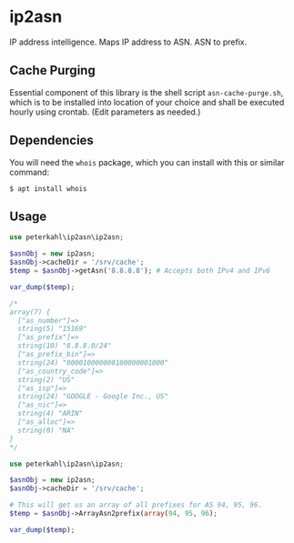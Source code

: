 # ip2asn

IP address intelligence. Maps IP address to ASN. ASN to prefix.

## Cache Purging

Essential component of this library is the shell script `asn-cache-purge.sh`, which is to be installed into location of your choice and shall be executed hourly using crontab. (Edit parameters as needed.)

## Dependencies

You will need the `whois` package, which you can install with this or similar command:

```
$ apt install whois
```

## Usage

```php
use peterkahl\ip2asn\ip2asn;

$asnObj = new ip2asn;
$asnObj->cacheDir = '/srv/cache';
$temp = $asnObj->getAsn('8.8.8.8'); # Accepts both IPv4 and IPv6

var_dump($temp);

/*
array(7) {
  ["as_number"]=>
  string(5) "15169"
  ["as_prefix"]=>
  string(10) "8.8.8.0/24"
  ["as_prefix_bin"]=>
  string(24) "000010000000100000001000"
  ["as_country_code"]=>
  string(2) "US"
  ["as_isp"]=>
  string(24) "GOOGLE - Google Inc., US"
  ["as_nic"]=>
  string(4) "ARIN"
  ["as_alloc"]=>
  string(0) "NA"
}
*/
```

```php
use peterkahl\ip2asn\ip2asn;

$asnObj = new ip2asn;
$asnObj->cacheDir = '/srv/cache';

# This will get us an array of all prefixes for AS 94, 95, 96.
$temp = $asnObj->ArrayAsn2prefix(array(94, 95, 96);

var_dump($temp);
```
